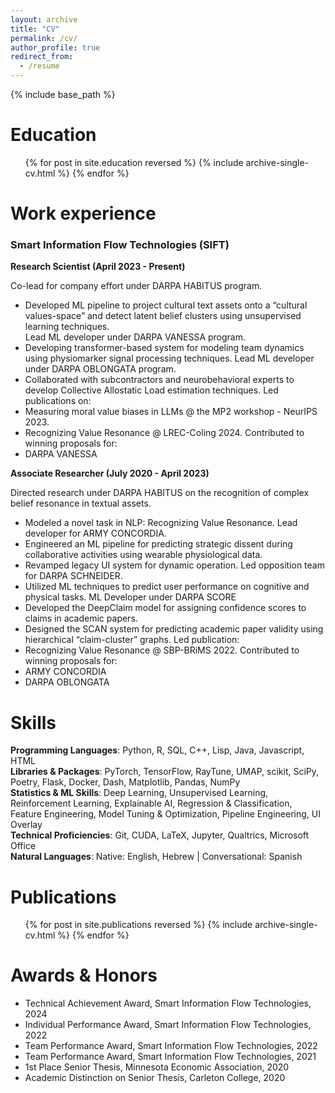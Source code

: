 ```yaml
---
layout: archive
title: "CV"
permalink: /cv/
author_profile: true
redirect_from:
  - /resume
---
```


{% include base_path %}

<!-- Education
======
**Tufts University** — Medford, MA  
*July 2023 - Expected December 2024*  
M.Sc. in Data Science (GPA: 4.0)

**Carleton College** — Northfield, MN  
*September 2016 - June 2020*  
B.A. in Economics with an Emphasis in Statistics and Computer Science   -->

Education
======
  <ul>{% for post in site.education reversed %}
    {% include archive-single-cv.html %}
  {% endfor %}</ul>

Work experience
======

### Smart Information Flow Technologies (SIFT)
**Research Scientist (April 2023 - Present)**

Co-lead for company effort under DARPA HABITUS program.  
  - Developed ML pipeline to project cultural text assets onto a “cultural values-space” and detect latent belief clusters using unsupervised learning techniques.  
Lead ML developer under DARPA VANESSA program.  
  - Developing transformer-based system for modeling team dynamics using physiomarker signal processing techniques.
Lead ML developer under DARPA OBLONGATA program.  
  - Collaborated with subcontractors and neurobehavioral experts to develop Collective Allostatic Load estimation techniques.
Led publications on:
  - Measuring moral value biases in LLMs @ the MP2 workshop - NeurIPS 2023.
  - Recognizing Value Resonance @ LREC-Coling 2024.
Contributed to winning proposals for:
  - DARPA VANESSA  

**Associate Researcher (July 2020 - April 2023)**

Directed research under DARPA HABITUS on the recognition of complex belief resonance in textual assets.  
  - Modeled a novel task in NLP: Recognizing Value Resonance.
Lead developer for ARMY CONCORDIA.  
  - Engineered an ML pipeline for predicting strategic dissent during collaborative activities using wearable physiological data.  
  - Revamped legacy UI system for dynamic operation.
Led opposition team for DARPA SCHNEIDER.  
  - Utilized ML techniques to predict user performance on cognitive and physical tasks.
ML Developer under DARPA SCORE
  - Developed the DeepClaim model for assigning confidence scores to claims in academic papers.  
  - Designed the SCAN system for predicting academic paper validity using hierarchical “claim-cluster” graphs.
Led publication:
  - Recognizing Value Resonance @ SBP-BRiMS 2022. 
Contributed to winning proposals for:
  - ARMY CONCORDIA
  - DARPA OBLONGATA  
  
Skills
======
**Programming Languages**: Python, R, SQL, C++, Lisp, Java, Javascript, HTML  
**Libraries & Packages**: PyTorch, TensorFlow, RayTune, UMAP, scikit, SciPy, Poetry, Flask, Docker, Dash, Matplotlib, Pandas, NumPy  
**Statistics & ML Skills**: Deep Learning, Unsupervised Learning, Reinforcement Learning, Explainable AI, Regression & Classification, Feature Engineering, Model Tuning & Optimization, Pipeline Engineering, UI Overlay  
**Technical Proficiencies**: Git, CUDA, LaTeX, Jupyter, Qualtrics, Microsoft Office  
**Natural Languages**: Native: English, Hebrew | Conversational: Spanish

Publications
======
  <ul>{% for post in site.publications reversed %}
    {% include archive-single-cv.html %}
  {% endfor %}</ul>
  
<!-- Talks
======
  <ul>{% for post in site.talks reversed %}
    {% include archive-single-talk-cv.html  %}
  {% endfor %}</ul>
  
Teaching
======
  <ul>{% for post in site.teaching reversed %}
    {% include archive-single-cv.html %}
  {% endfor %}</ul> -->

<!--   
Service and leadership
======
* Currently signed in to 43 different slack teams -->


Awards & Honors
======
- Technical Achievement Award, Smart Information Flow Technologies, 2024
- Individual Performance Award, Smart Information Flow Technologies, 2022
- Team Performance Award, Smart Information Flow Technologies, 2022
- Team Performance Award, Smart Information Flow Technologies, 2021
- 1st Place Senior Thesis, Minnesota Economic Association, 2020
- Academic Distinction on Senior Thesis, Carleton College, 2020